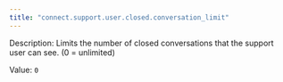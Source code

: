 ```yaml
---
title: "connect.support.user.closed.conversation_limit"
---
```


Description: Limits the number of closed conversations that the support user can see. (0 = unlimited)

Value: `0`